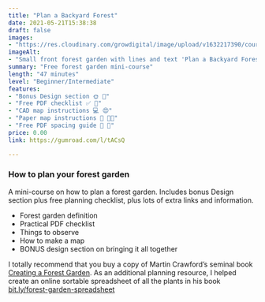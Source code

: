```yaml
---
title: "Plan a Backyard Forest"
date: 2021-05-21T15:38:38
draft: false
images: 
- "https://res.cloudinary.com/growdigital/image/upload/v1632217390/course/Plan_banner.jpg"
imageAlt: 
- "Small front forest garden with lines and text 'Plan a Backyard Forest'"
summary: "Free forest garden mini-course"
length: "47 minutes"
level: "Beginner/Intermediate"
features: 
- "Bonus Design section 🌞 💖"
- "Free PDF checklist ✅ 💚"
- "CAD map instructions 💻 😍"
- "Paper map instructions 📝 👍🏾"
- "Free PDF spacing guide 🌳 🌳"
price: 0.00
link: https://gumroad.com/l/tACsQ

---
```


### How to plan your forest garden
          
A  mini-course on how to plan a forest garden. Includes bonus Design section plus free planning checklist, plus lots of extra links and information.

* Forest garden definition
* Practical PDF checklist
* Things to observe
* How to make a map
* BONUS design section on bringing it all together

I totally recommend that you buy a copy of Martin Crawford’s seminal book [Creating a Forest Garden](https://www.agroforestry.co.uk/product/creating-a-forest-garden-2/). As an additional planning resource, I helped create an online sortable spreadsheet of all the plants in his book [bit.ly/forest-garden-spreadsheet](https://bit.ly/forest-garden-spreadsheet/)
